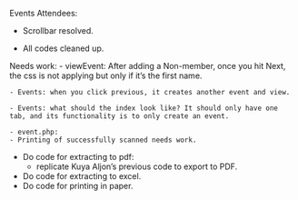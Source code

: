 Events Attendees:

- Scrollbar resolved.

- All codes cleaned up.

Needs work:
	- viewEvent: After adding a Non-member, once you hit Next, the css is not applying but only if it’s the first name.

	- Events: when you click previous, it creates another event and view.

	- Events: what should the index look like? It should only have one tab, and its functionality is to only create an event.

	- event.php: 
	- Printing of successfully scanned needs work.

- Do code for extracting to pdf:
	- replicate Kuya Aljon’s previous code to export to PDF. 
- Do code for extracting to excel.
- Do code for printing in paper.
